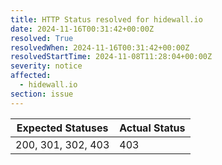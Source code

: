 ```yaml
---
title: HTTP Status resolved for hidewall.io
date: 2024-11-16T00:31:42+00:00Z
resolved: True
resolvedWhen: 2024-11-16T00:31:42+00:00Z
resolvedStartTime: 2024-11-08T11:28:04+00:00Z
severity: notice
affected:
  - hidewall.io
section: issue
---
```


| Expected Statuses | Actual Status  |
|-------------------|----------------|
| 200, 301, 302, 403 | 403 |
